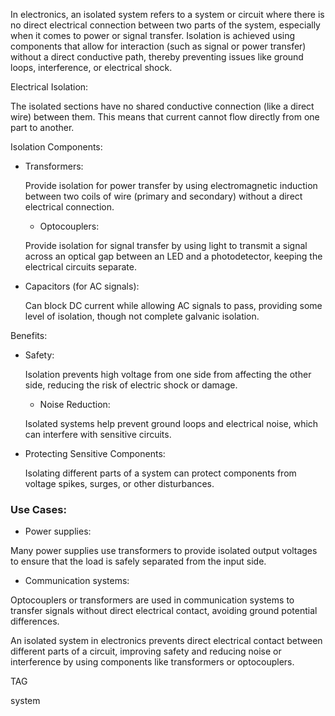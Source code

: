 In electronics, an isolated system refers to a system or circuit where there is no direct electrical connection between two parts of the system, especially when it comes to power or signal transfer. Isolation is achieved using components that allow for interaction (such as signal or power transfer) without a direct conductive path, thereby preventing issues like ground loops, interference, or electrical shock.

Electrical Isolation:

The isolated sections have no shared conductive connection (like a direct wire) between them. This means that current cannot flow directly from one part to another.

Isolation Components:

   - Transformers:

	 Provide isolation for power transfer by using electromagnetic induction between two coils of wire (primary and secondary) without a direct electrical connection.

	 - Optocouplers:

	 Provide isolation for signal transfer by using light to transmit a signal across an optical gap between an LED and a photodetector, keeping the electrical circuits separate.

   - Capacitors (for AC signals):

	 Can block DC current while allowing AC signals to pass, providing some level of isolation, though not complete galvanic isolation.

Benefits:
   - Safety:

	 Isolation prevents high voltage from one side from affecting the other side, reducing the risk of electric shock or damage.

	 - Noise Reduction:

	 Isolated systems help prevent ground loops and electrical noise, which can interfere with sensitive circuits.

   - Protecting Sensitive Components:

	 Isolating different parts of a system can protect components from voltage spikes, surges, or other disturbances.

### Use Cases:

- Power supplies:

Many power supplies use transformers to provide isolated output voltages to ensure that the load is safely separated from the input side.

- Communication systems:

Optocouplers or transformers are used in communication systems to transfer signals without direct electrical contact, avoiding ground potential differences.

An isolated system in electronics prevents direct electrical contact between different parts of a circuit, improving safety and reducing noise or interference by using components like transformers or optocouplers.

TAG

system
